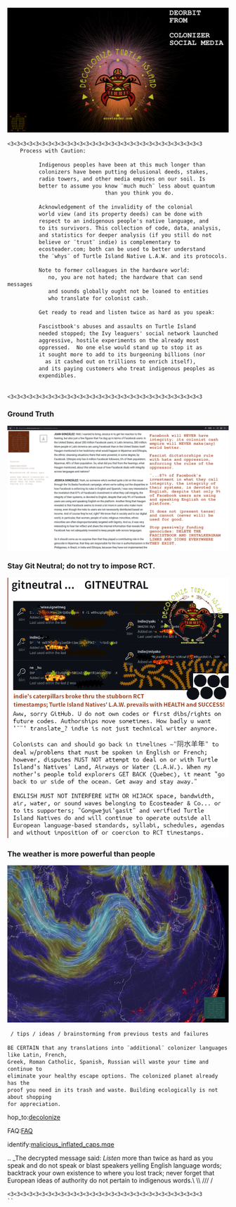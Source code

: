 
![deorbit](full_size_figures/ᕈᕆᖢᕆᙱᕆ.png)


```
<3<3<3<3<3<3<3<3<3<3<3<3<3<3<3<3<3<3<3<3<3<3<3<3<3<3<3<3<3<3<3
    Process with Caution: 

          Indigenous peoples have been at this much longer than 
          colonizers have been putting delusional deeds, stakes, 
          radio towers, and other media empires on our soil. Is 
          better to assume you know ¨much much¨ less about quantum 
                               than you think you do.

          Acknowledgement of the invalidity of the colonial 
          world view (and its property deeds) can be done with 
          respect to an indigenous people's native language, and 
          to its survivors. This collection of code, data, analysis,
          and statistics for deeper analysis (if you still do not 
          believe or ¨trust¨ indie) is complementary to 
          ecosteader.com; both can be used to better understand 
          the ¨whys¨ of Turtle Island Native L.A.W. and its protocols.

          Note to former colleagues in the hardware world:
             no, you are not hated; the hardware that can send messages
             and sounds globally ought not be loaned to entities
             who translate for colonist cash.  

          Get ready to read and listen twice as hard as you speak:

          Fascistbook's abuses and assaults on Turtle Island  
          needed stopped; the Ivy leaguers' social network launched
          aggressive, hostile experiments on the already most 
          oppressed.  No one else would stand up to stop it as 
          it sought more to add to its burgeoning billions (nor
            as it cashed out on trillions to enrich itself),  
          and its paying customers who treat indigenous peoples as 
          expendibles.


<3<3<3<3<3<3<3<3<3<3<3<3<3<3<3<3<3<3<3<3<3<3<3<3<3<3<3<3<3<3<3

```

### Ground Truth

![ground_truth](full_size_figures/Facebook_will_never_have_integrity.png)


### Stay Git Neutral; do not try to impose RCT.

![gitneutral](illu/gitneutral.png)


### The weather is more powerful than people

![weather](full_size_figures/shimasani_pnimasani.png)




``` 
 / tips / ideas / brainstorming from previous tests and failures 

BE CERTAIN that any translations into ¨additional¨ colonizer languages like Latin, French, 
Greek, Roman Catholic, Spanish, Russian will waste your time and continue to 
eliminate your healthy escape options. The colonized planet already has the 
proof you need in its trash and waste. Building ecologically is not about shopping
for appreciation.
``` 
<!-- qMechs already received decrypted note that eternal punishment for having _ever_ 
put a price on a native's life (unfortunately, curse extends to colonizers' grand and great 
grandkids) is repercussions unfolding tragically and dramatically in simultaneous rapid-aging 
and death scenarios. Backtrack the drama of your own people by ceasing attack in your 
tourist land -- go be physically present in your great great grandparents' continental time. 
-->


hop_to:[decolonize]

FAQ:[FAQ]


identify:[malicious_inflated_caps.mqe]

[decolonize]:https://github.com/indie/ecosteader/tree/master/START-Decolonize.pdf
[FAQ]:https://github.com/indie/qmec/tree/master/marketing.yml
[malicious_inflated_caps.mqe]:https://github.com/indie/qmec/tree/master/malicious_inflated_caps.mqe


.. _The decrypted message said:  _Listen_ more than twice as hard as you speak and do not 
    speak or blast speakers yelling English language words; backtrack your own existence 
    to where you lost track; never forget that European ideas of authority do not pertain 
    to indigenous words.\ \\\ /// /

```
<3<3<3<3<3<3<3<3<3<3<3<3<3<3<3<3<3<3<3<3<3<3<3<3<3<3<3<3<3<3<3
``